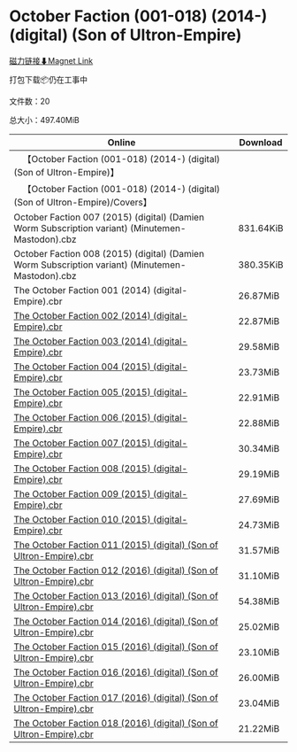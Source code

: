 # October Faction (001-018) (2014-) (digital) (Son of Ultron-Empire)

[磁力链接⬇Magnet Link](magnet:?xt=urn:btih:b3865948944ceca166a64a4edf31b0e3b524f5a9&dn=October%20Faction%20%28001-018%29%20%282014-%29%20%28digital%29%20%28Son%20of%20Ultron-Empire%29)

打包下载📦仍在工事中

文件数：20

总大小：497.40MiB

Online | Download
--- | ---
&emsp;【October Faction (001-018) (2014-) (digital) (Son of Ultron-Empire)】 | 
&emsp;【October Faction (001-018) (2014-) (digital) (Son of Ultron-Empire)/Covers】 | 
October Faction 007 (2015) (digital) (Damien Worm Subscription variant) (Minutemen-Mastodon).cbz | 831.64KiB
October Faction 008 (2015) (digital) (Damien Worm Subscription variant) (Minutemen-Mastodon).cbz | 380.35KiB
The October Faction 001 (2014) (digital-Empire).cbr | 26.87MiB
[The October Faction 002 (2014) (digital-Empire).cbr](https://github.com/alicewish/markdown/blob/master/comic/October-Faction-002-2014-digital-Empire-cbr.md) | 22.87MiB
[The October Faction 003 (2014) (digital-Empire).cbr](https://github.com/alicewish/markdown/blob/master/comic/October-Faction-003-2014-digital-Empire-cbr.md) | 29.58MiB
[The October Faction 004 (2015) (digital-Empire).cbr](https://github.com/alicewish/markdown/blob/master/comic/October-Faction-004-2015-digital-Empire-cbr.md) | 23.73MiB
[The October Faction 005 (2015) (digital-Empire).cbr](https://github.com/alicewish/markdown/blob/master/comic/October-Faction-005-2015-digital-Empire-cbr.md) | 22.91MiB
[The October Faction 006 (2015) (digital-Empire).cbr](https://github.com/alicewish/markdown/blob/master/comic/October-Faction-006-2015-digital-Empire-cbr.md) | 22.88MiB
[The October Faction 007 (2015) (digital-Empire).cbr](https://github.com/alicewish/markdown/blob/master/comic/October-Faction-007-2015-digital-Empire-cbr.md) | 30.34MiB
[The October Faction 008 (2015) (digital-Empire).cbr](https://github.com/alicewish/markdown/blob/master/comic/October-Faction-008-2015-digital-Empire-cbr.md) | 29.19MiB
[The October Faction 009 (2015) (digital-Empire).cbr](https://github.com/alicewish/markdown/blob/master/comic/October-Faction-009-2015-digital-Empire-cbr.md) | 27.69MiB
[The October Faction 010 (2015) (digital-Empire).cbr](https://github.com/alicewish/markdown/blob/master/comic/October-Faction-010-2015-digital-Empire-cbr.md) | 24.73MiB
[The October Faction 011 (2015) (digital) (Son of Ultron-Empire).cbr](https://github.com/alicewish/markdown/blob/master/comic/October-Faction-011-2015-digital-Son-of-Ultron-Empire-cbr.md) | 31.57MiB
[The October Faction 012 (2016) (digital) (Son of Ultron-Empire).cbr](https://github.com/alicewish/markdown/blob/master/comic/October-Faction-012-2016-digital-Son-of-Ultron-Empire-cbr.md) | 31.10MiB
[The October Faction 013 (2016) (digital) (Son of Ultron-Empire).cbr](https://github.com/alicewish/markdown/blob/master/comic/October-Faction-013-2016-digital-Son-of-Ultron-Empire-cbr.md) | 54.38MiB
[The October Faction 014 (2016) (digital) (Son of Ultron-Empire).cbr](https://github.com/alicewish/markdown/blob/master/comic/October-Faction-014-2016-digital-Son-of-Ultron-Empire-cbr.md) | 25.02MiB
[The October Faction 015 (2016) (digital) (Son of Ultron-Empire).cbr](https://github.com/alicewish/markdown/blob/master/comic/October-Faction-015-2016-digital-Son-of-Ultron-Empire-cbr.md) | 23.10MiB
[The October Faction 016 (2016) (digital) (Son of Ultron-Empire).cbr](https://github.com/alicewish/markdown/blob/master/comic/October-Faction-016-2016-digital-Son-of-Ultron-Empire-cbr.md) | 26.00MiB
[The October Faction 017 (2016) (digital) (Son of Ultron-Empire).cbr](https://github.com/alicewish/markdown/blob/master/comic/October-Faction-017-2016-digital-Son-of-Ultron-Empire-cbr.md) | 23.04MiB
[The October Faction 018 (2016) (digital) (Son of Ultron-Empire).cbr](https://github.com/alicewish/markdown/blob/master/comic/October-Faction-018-2016-digital-Son-of-Ultron-Empire-cbr.md) | 21.22MiB